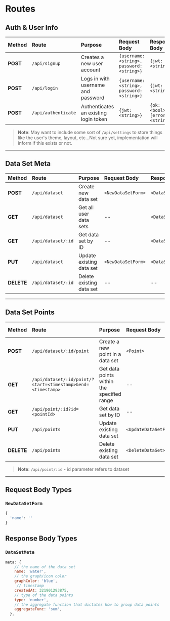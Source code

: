 # Routes


## Auth & User Info

|Method|Route|Purpose|Request Body|Response Body|Status
|:--|:--|:--|:--|:--|:--
|**POST**|`/api/signup`|Creates a new user account|`{username:<string>, password:<string>}`| `{jwt: <string>}`|200,409
|**POST**|`/api/login`|Logs in with username and password|`{username: <string>, password: <string>}`|`{jwt: <string>}`|200,403
|**POST**|`/api/authenticate`|Authenticates an existing login token|`{jwt: <string>}`|`{ok: <bool>, [error: <string>]}`|200,403

> **Note**: May want to include some sort of `/api/settings` to store things like the user's theme, layout, etc...Not sure yet, implementation will inform if this exists or not.

---

## Data Set Meta

|Method|Route|Purpose|Request Body|Response Body|Status
|:--|:--|:--|:--|:--|:--
|**POST**|`/api/dataset`|Create new data set|`<NewDataSetForm>`|`<DataSetMeta>`
|**GET**|`/api/dataset`|Get all user data sets|--|`<DataSetMeta[]>`|200,403
|**GET**|`/api/dataset/:id`|Get data set by ID|--|`<DataSetMeta>`|200,403
|**PUT**|`/api/dataset`|Update existing data set|`<NewDataSetForm>`|`<DataSetMeta>`| 200,403
|**DELETE**|`/api/dataset/:id`|Delete existing data set|--|--| 200,403


---


## Data Set Points

|Method|Route|Purpose|Request Body|Response Body|Status
|:--|:--|:--|:--|:--|:--
|**POST**|`/api/dataset/:id/point`|Create a new point in a data set |`<Point>`|`<Point>`|200,400
|**GET**|`/api/dataset/:id/point/?start=<timestamp>&end=<timestamp>`|Get data points within the specified range|--|`<Point[]>`|200,403
|**GET**|`/api/point/:id?id=<pointId>`|Get data set by ID|--|`<DataSetMeta>`|200,403
|**PUT**|`/api/points`|Update existing data set|`<UpdateDataSetForm>`|`<DataSetMeta>`| 200,403
|**DELETE**|`/api/points`|Delete existing data set|`<DeleteDataSet>`|--| 200,403

> **Note**: `/api/point/:id` - id parameter refers to dataset

---

## Request Body Types

### `NewDataSetForm`
```js
{
  'name': ''
}
```

## Response Body Types

### `DataSetMeta`

```js
meta: {
    // the name of the data set
    name: 'water',
    // the graph/icon color
    graphColor: 'blue',
     // timestamp
    createdAt: 321901293875,
    // type of the data points
    type: 'number',
    // the aggregate function that dictates how to group data points
    aggregateFunc: 'sum',
  },
```
